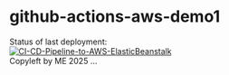 # github-actions-aws-demo1

Status of last deployment:<br>
[![CI-CD-Pipeline-to-AWS-ElasticBeanstalk](https://github.com/cezargcc/github-actions-aws-demo1/actions/workflows/main.yml/badge.svg)](https://github.com/cezargcc/github-actions-aws-demo1/actions/workflows/main.yml) <br>
Copyleft by ME 2025 ...
